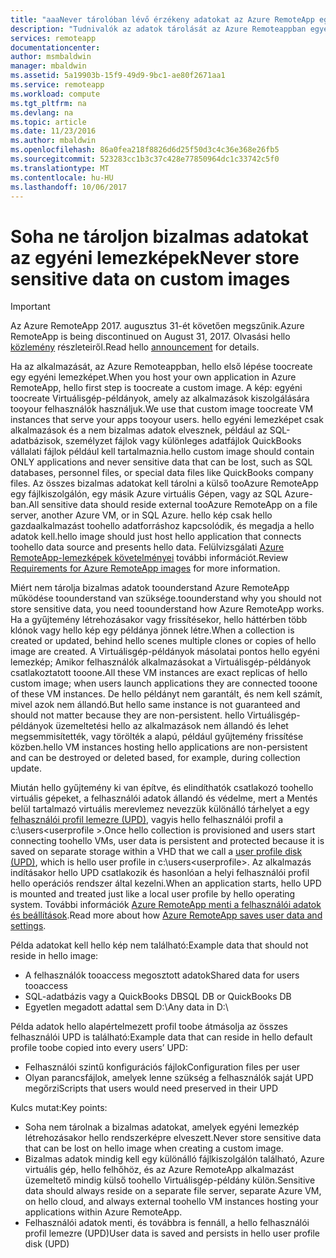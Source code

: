 ```yaml
---
title: "aaaNever tárolóban lévő érzékeny adatokat az Azure RemoteApp egyéni lemezképek |} Microsoft Docs"
description: "Tudnivalók az adatok tárolását az Azure Remoteappban egyéni lemezképek hello:"
services: remoteapp
documentationcenter: 
author: msmbaldwin
manager: mbaldwin
ms.assetid: 5a19903b-15f9-49d9-9bc1-ae80f2671aa1
ms.service: remoteapp
ms.workload: compute
ms.tgt_pltfrm: na
ms.devlang: na
ms.topic: article
ms.date: 11/23/2016
ms.author: mbaldwin
ms.openlocfilehash: 86a0fea218f8826d6d25f50d3c4c36e368e26fb5
ms.sourcegitcommit: 523283cc1b3c37c428e77850964dc1c33742c5f0
ms.translationtype: MT
ms.contentlocale: hu-HU
ms.lasthandoff: 10/06/2017
---
```

# <a name="never-store-sensitive-data-on-custom-images"></a><span data-ttu-id="9f818-103">Soha ne tároljon bizalmas adatokat az egyéni lemezképek</span><span class="sxs-lookup"><span data-stu-id="9f818-103">Never store sensitive data on custom images</span></span>
> [!IMPORTANT]
> <span data-ttu-id="9f818-104">Az Azure RemoteApp 2017. augusztus 31-ét követően megszűnik.</span><span class="sxs-lookup"><span data-stu-id="9f818-104">Azure RemoteApp is being discontinued on August 31, 2017.</span></span> <span data-ttu-id="9f818-105">Olvasási hello [közlemény](https://go.microsoft.com/fwlink/?linkid=821148) részleteiről.</span><span class="sxs-lookup"><span data-stu-id="9f818-105">Read hello [announcement](https://go.microsoft.com/fwlink/?linkid=821148) for details.</span></span>
> 
> 

<span data-ttu-id="9f818-106">Ha az alkalmazását, az Azure Remoteappban, hello első lépése toocreate egy egyéni lemezképet.</span><span class="sxs-lookup"><span data-stu-id="9f818-106">When you host your own application in Azure RemoteApp, hello first step is toocreate a custom image.</span></span> <span data-ttu-id="9f818-107">A kép: egyéni toocreate Virtuálisgép-példányok, amely az alkalmazások kiszolgálására tooyour felhasználók használjuk.</span><span class="sxs-lookup"><span data-stu-id="9f818-107">We use that custom image toocreate VM instances that serve your apps tooyour users.</span></span> <span data-ttu-id="9f818-108">hello egyéni lemezképet csak alkalmazások és a nem bizalmas adatok elvesznek, például az SQL-adatbázisok, személyzet fájlok vagy különleges adatfájlok QuickBooks vállalati fájlok például kell tartalmaznia.</span><span class="sxs-lookup"><span data-stu-id="9f818-108">hello custom image should contain ONLY applications and never sensitive data that can be lost, such as SQL databases, personnel files, or special data files like QuickBooks company files.</span></span> <span data-ttu-id="9f818-109">Az összes bizalmas adatokat kell tárolni a külső tooAzure RemoteApp egy fájlkiszolgálón, egy másik Azure virtuális Gépen, vagy az SQL Azure-ban.</span><span class="sxs-lookup"><span data-stu-id="9f818-109">All sensitive data should reside external tooAzure RemoteApp on a file server, another Azure VM, or in SQL Azure.</span></span> <span data-ttu-id="9f818-110">hello kép csak hello gazdaalkalmazást toohello adatforráshoz kapcsolódik, és megadja a hello adatok kell.</span><span class="sxs-lookup"><span data-stu-id="9f818-110">hello image should just host hello application that connects toohello data source and presents hello data.</span></span> <span data-ttu-id="9f818-111">Felülvizsgálati [Azure RemoteApp-lemezképek követelményei](remoteapp-imagereqs.md) további információt.</span><span class="sxs-lookup"><span data-stu-id="9f818-111">Review [Requirements for Azure RemoteApp images](remoteapp-imagereqs.md) for more information.</span></span> 

<span data-ttu-id="9f818-112">Miért nem tárolja bizalmas adatok toounderstand Azure RemoteApp működése toounderstand van szüksége.</span><span class="sxs-lookup"><span data-stu-id="9f818-112">toounderstand why you should not store sensitive data, you need toounderstand how Azure RemoteApp works.</span></span> <span data-ttu-id="9f818-113">Ha a gyűjtemény létrehozásakor vagy frissítésekor, hello háttérben több klónok vagy hello kép egy példánya jönnek létre.</span><span class="sxs-lookup"><span data-stu-id="9f818-113">When a collection is created or updated, behind hello scenes multiple clones or copies of hello image are created.</span></span> <span data-ttu-id="9f818-114">A Virtuálisgép-példányok másolatai pontos hello egyéni lemezkép; Amikor felhasználók alkalmazásokat a Virtuálisgép-példányok csatlakoztatott tooone.</span><span class="sxs-lookup"><span data-stu-id="9f818-114">All these VM instances are exact replicas of hello custom image; when users launch applications they are connected tooone of these VM instances.</span></span> <span data-ttu-id="9f818-115">De hello példányt nem garantált, és nem kell számít, mivel azok nem állandó.</span><span class="sxs-lookup"><span data-stu-id="9f818-115">But hello same instance is not guaranteed and should not matter because they are non-persistent.</span></span> <span data-ttu-id="9f818-116">hello Virtuálisgép-példányok üzemeltetési hello az alkalmazások nem állandó és lehet megsemmisítették, vagy törölték a alapú, például gyűjtemény frissítése közben.</span><span class="sxs-lookup"><span data-stu-id="9f818-116">hello VM instances hosting hello applications are non-persistent and can be destroyed or deleted based, for example, during collection update.</span></span> 

<span data-ttu-id="9f818-117">Miután hello gyűjtemény ki van építve, és elindíthatók csatlakozó toohello virtuális gépeket, a felhasználói adatok állandó és védelme, mert a Mentés belül tartalmazó virtuális merevlemez nevezzük különálló tárhelyet a egy [felhasználói profil lemezre (UPD)](remoteapp-upd.md), vagyis hello felhasználói profil a c:\users\<userprofile >.</span><span class="sxs-lookup"><span data-stu-id="9f818-117">Once hello collection is provisioned and users start connecting toohello VMs, user data is persistent and protected because it is saved on separate storage within a VHD that we call a [user profile disk (UPD)](remoteapp-upd.md), which is hello user profile in c:\users\<userprofile>.</span></span> <span data-ttu-id="9f818-118">Az alkalmazás indításakor hello UPD csatlakozik és hasonlóan a helyi felhasználói profil hello operációs rendszer által kezelni.</span><span class="sxs-lookup"><span data-stu-id="9f818-118">When an application starts, hello UPD is mounted and treated just like a local user profile by hello operating system.</span></span> <span data-ttu-id="9f818-119">További információk [Azure RemoteApp menti a felhasználói adatok és beállítások](remoteapp-upd.md).</span><span class="sxs-lookup"><span data-stu-id="9f818-119">Read more about how [Azure RemoteApp saves user data and settings](remoteapp-upd.md).</span></span>

<span data-ttu-id="9f818-120">Példa adatokat kell hello kép nem található:</span><span class="sxs-lookup"><span data-stu-id="9f818-120">Example data that should not reside in hello image:</span></span>

* <span data-ttu-id="9f818-121">A felhasználók tooaccess megosztott adatok</span><span class="sxs-lookup"><span data-stu-id="9f818-121">Shared data for users tooaccess</span></span>
* <span data-ttu-id="9f818-122">SQL-adatbázis vagy a QuickBooks DB</span><span class="sxs-lookup"><span data-stu-id="9f818-122">SQL DB or QuickBooks DB</span></span>
* <span data-ttu-id="9f818-123">Egyetlen megadott adattal sem D:\\</span><span class="sxs-lookup"><span data-stu-id="9f818-123">Any data in D:\\</span></span>

<span data-ttu-id="9f818-124">Példa adatok hello alapértelmezett profil toobe átmásolja az összes felhasználói UPD is található:</span><span class="sxs-lookup"><span data-stu-id="9f818-124">Example data that can reside in hello default profile toobe copied into every users’ UPD:</span></span>

* <span data-ttu-id="9f818-125">Felhasználói szintű konfigurációs fájlok</span><span class="sxs-lookup"><span data-stu-id="9f818-125">Configuration files per user</span></span>
* <span data-ttu-id="9f818-126">Olyan parancsfájlok, amelyek lenne szükség a felhasználók saját UPD megőrzi</span><span class="sxs-lookup"><span data-stu-id="9f818-126">Scripts that users would need preserved in their UPD</span></span>

<span data-ttu-id="9f818-127">Kulcs mutat:</span><span class="sxs-lookup"><span data-stu-id="9f818-127">Key points:</span></span>

* <span data-ttu-id="9f818-128">Soha nem tárolnak a bizalmas adatokat, amelyek egyéni lemezkép létrehozásakor hello rendszerképre elveszett.</span><span class="sxs-lookup"><span data-stu-id="9f818-128">Never store sensitive data that can be lost on hello image when creating a custom image.</span></span>
* <span data-ttu-id="9f818-129">Bizalmas adatok mindig kell egy különálló fájlkiszolgálón található, Azure virtuális gép, hello felhőhöz, és az Azure RemoteApp alkalmazást üzemeltető mindig külső toohello Virtuálisgép-példány külön.</span><span class="sxs-lookup"><span data-stu-id="9f818-129">Sensitive data should always reside on a separate file server, separate Azure VM, on hello cloud, and always external toohello VM instances hosting your applications within Azure RemoteApp.</span></span> 
* <span data-ttu-id="9f818-130">Felhasználói adatok menti, és továbbra is fennáll, a hello felhasználói profil lemezre (UPD)</span><span class="sxs-lookup"><span data-stu-id="9f818-130">User data is saved and persists in hello user profile disk (UPD)</span></span>

